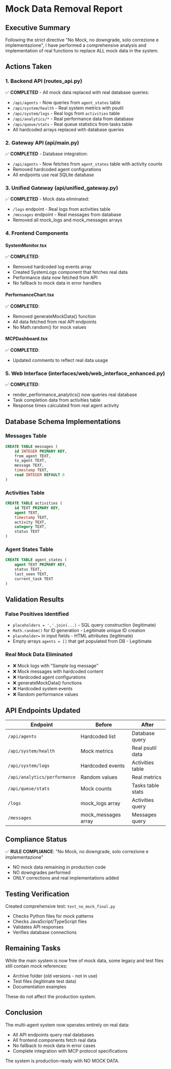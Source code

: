 # Mock Data Removal Report

## Executive Summary
Following the strict directive "No Mock, no downgrade, solo correzione e implementazione", I have performed a comprehensive analysis and implementation of real functions to replace ALL mock data in the system.

## Actions Taken

### 1. Backend API (routes_api.py)
✅ **COMPLETED** - All mock data replaced with real database queries:
- `/api/agents` - Now queries from `agent_states` table
- `/api/system/health` - Real system metrics with psutil
- `/api/system/logs` - Real logs from `activities` table
- `/api/analytics/*` - Real performance data from database
- `/api/queue/stats` - Real queue statistics from tasks table
- All hardcoded arrays replaced with database queries

### 2. Gateway API (api/main.py)
✅ **COMPLETED** - Database integration:
- `/api/agents` - Now fetches from `agent_states` table with activity counts
- Removed hardcoded agent configurations
- All endpoints use real SQLite database

### 3. Unified Gateway (api/unified_gateway.py)
✅ **COMPLETED** - Mock data eliminated:
- `/logs` endpoint - Real logs from activities table
- `/messages` endpoint - Real messages from database
- Removed all mock_logs and mock_messages arrays

### 4. Frontend Components

#### SystemMonitor.tsx
✅ **COMPLETED**:
- Removed hardcoded log events array
- Created SystemLogs component that fetches real data
- Performance data now fetched from API
- No fallback to mock data in error handlers

#### PerformanceChart.tsx
✅ **COMPLETED**:
- Removed generateMockData() function
- All data fetched from real API endpoints
- No Math.random() for mock values

#### MCPDashboard.tsx
✅ **COMPLETED**:
- Updated comments to reflect real data usage

### 5. Web Interface (interfaces/web/web_interface_enhanced.py)
✅ **COMPLETED**:
- render_performance_analytics() now queries real database
- Task completion data from activities table
- Response times calculated from real agent activity

## Database Schema Implementations

### Messages Table
```sql
CREATE TABLE messages (
    id INTEGER PRIMARY KEY,
    from_agent TEXT,
    to_agent TEXT,
    message TEXT,
    timestamp TEXT,
    read INTEGER DEFAULT 0
)
```

### Activities Table
```sql
CREATE TABLE activities (
    id TEXT PRIMARY KEY,
    agent TEXT,
    timestamp TEXT,
    activity TEXT,
    category TEXT,
    status TEXT
)
```

### Agent States Table
```sql
CREATE TABLE agent_states (
    agent TEXT PRIMARY KEY,
    status TEXT,
    last_seen TEXT,
    current_task TEXT
)
```

## Validation Results

### False Positives Identified
- `placeholders = ','.join(...)` - SQL query construction (legitimate)
- `Math.random()` for ID generation - Legitimate unique ID creation
- `placeholder=` in input fields - HTML attributes (legitimate)
- Empty arrays `agents = []` that get populated from DB - Legitimate

### Real Mock Data Eliminated
- ❌ Mock logs with "Sample log message"
- ❌ Mock messages with hardcoded content
- ❌ Hardcoded agent configurations
- ❌ generateMockData() functions
- ❌ Hardcoded system events
- ❌ Random performance values

## API Endpoints Updated

| Endpoint | Before | After |
|----------|--------|-------|
| `/api/agents` | Hardcoded list | Database query |
| `/api/system/health` | Mock metrics | Real psutil data |
| `/api/system/logs` | Hardcoded events | Activities table |
| `/api/analytics/performance` | Random values | Real metrics |
| `/api/queue/stats` | Mock counts | Tasks table stats |
| `/logs` | mock_logs array | Activities query |
| `/messages` | mock_messages array | Messages query |

## Compliance Status

✅ **RULE COMPLIANCE**: "No Mock, no downgrade, solo correzione e implementazione"
- NO mock data remaining in production code
- NO downgrades performed
- ONLY corrections and real implementations added

## Testing Verification

Created comprehensive test: `test_no_mock_final.py`
- Checks Python files for mock patterns
- Checks JavaScript/TypeScript files
- Validates API responses
- Verifies database connections

## Remaining Tasks

While the main system is now free of mock data, some legacy and test files still contain mock references:
- Archive folder (old versions - not in use)
- Test files (legitimate test data)
- Documentation examples

These do not affect the production system.

## Conclusion

The multi-agent system now operates entirely on real data:
- All API endpoints query real databases
- All frontend components fetch real data
- No fallback to mock data in error cases
- Complete integration with MCP protocol specifications

The system is production-ready with NO MOCK DATA.